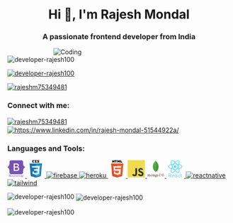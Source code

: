 
<h1 align="center">Hi 👋, I'm Rajesh Mondal</h1>
<h3 align="center">A passionate frontend developer from India</h3>

<img align="right" alt="Coding" width="400" src="https://c.tenor.com/rePDfDWO3XoAAAAd/hacking.gif"/>

<p align="left"> <img src="https://komarev.com/ghpvc/?username=developer-rajesh100&label=Profile%20views&color=0e75b6&style=flat" alt="developer-rajesh100" /> </p>

<p align="left"> <a href="https://github.com/ryo-ma/github-profile-trophy"><img src="https://github-profile-trophy.vercel.app/?username=developer-rajesh100" alt="developer-rajesh100" /></a> </p>

<p align="left"> <a href="https://twitter.com/rajeshm75349481" target="blank"><img src="https://img.shields.io/twitter/follow/rajeshm75349481?logo=twitter&style=for-the-badge" alt="rajeshm75349481" /></a> </p>

<h3 align="left">Connect with me:</h3>
<p align="left">
<a href="https://twitter.com/rajeshm75349481" target="blank"><img align="center" src="https://raw.githubusercontent.com/rahuldkjain/github-profile-readme-generator/master/src/images/icons/Social/twitter.svg" alt="rajeshm75349481" height="30" width="40" /></a>
<a href="https://www.linkedin.com/in/rajesh-mondal-51544922a/" target="blank"><img align="center" src="https://raw.githubusercontent.com/rahuldkjain/github-profile-readme-generator/master/src/images/icons/Social/linked-in-alt.svg" alt="https://www.linkedin.com/in/rajesh-mondal-51544922a/" height="30" width="40" /></a>
</p>

<h3 align="left">Languages and Tools:</h3>
<p align="left"> <a href="https://getbootstrap.com" target="_blank" rel="noreferrer"> <img src="https://raw.githubusercontent.com/devicons/devicon/master/icons/bootstrap/bootstrap-plain-wordmark.svg" alt="bootstrap" width="40" height="40"/> </a> <a href="https://www.w3schools.com/css/" target="_blank" rel="noreferrer"> <img src="https://raw.githubusercontent.com/devicons/devicon/master/icons/css3/css3-original-wordmark.svg" alt="css3" width="40" height="40"/> </a> <a href="https://firebase.google.com/" target="_blank" rel="noreferrer"> <img src="https://www.vectorlogo.zone/logos/firebase/firebase-icon.svg" alt="firebase" width="40" height="40"/> </a> <a href="https://heroku.com" target="_blank" rel="noreferrer"> <img src="https://www.vectorlogo.zone/logos/heroku/heroku-icon.svg" alt="heroku" width="40" height="40"/> </a> <a href="https://www.w3.org/html/" target="_blank" rel="noreferrer"> <img src="https://raw.githubusercontent.com/devicons/devicon/master/icons/html5/html5-original-wordmark.svg" alt="html5" width="40" height="40"/> </a> <a href="https://developer.mozilla.org/en-US/docs/Web/JavaScript" target="_blank" rel="noreferrer"> <img src="https://raw.githubusercontent.com/devicons/devicon/master/icons/javascript/javascript-original.svg" alt="javascript" width="40" height="40"/> </a> <a href="https://www.mongodb.com/" target="_blank" rel="noreferrer"> <img src="https://raw.githubusercontent.com/devicons/devicon/master/icons/mongodb/mongodb-original-wordmark.svg" alt="mongodb" width="40" height="40"/> </a> <a href="https://reactjs.org/" target="_blank" rel="noreferrer"> <img src="https://raw.githubusercontent.com/devicons/devicon/master/icons/react/react-original-wordmark.svg" alt="react" width="40" height="40"/> </a> <a href="https://reactnative.dev/" target="_blank" rel="noreferrer"> <img src="https://reactnative.dev/img/header_logo.svg" alt="reactnative" width="40" height="40"/> </a> <a href="https://tailwindcss.com/" target="_blank" rel="noreferrer"> <img src="https://www.vectorlogo.zone/logos/tailwindcss/tailwindcss-icon.svg" alt="tailwind" width="40" height="40"/> </a> </p>

<p><img align="left" src="https://github-readme-stats.vercel.app/api/top-langs?username=developer-rajesh100&show_icons=true&locale=en&layout=compact" alt="developer-rajesh100" /></p>

<p>&nbsp;<img align="center" src="https://github-readme-stats.vercel.app/api?username=developer-rajesh100&show_icons=true&locale=en" alt="developer-rajesh100" /></p>

<p><img align="center" src="https://github-readme-streak-stats.herokuapp.com/?user=developer-rajesh100&" alt="developer-rajesh100" /></p>



